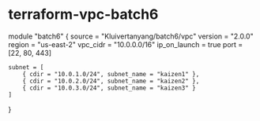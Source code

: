 # terraform-vpc-batch6

module "batch6" {
    source = "Kluivertanyang/batch6/vpc"
    version = "2.0.0"
    region = "us-east-2"
    vpc_cidr = "10.0.0.0/16"
    ip_on_launch = true
    port = [22, 80, 443]

    subnet = [
        { cdir = "10.0.1.0/24", subnet_name = "kaizen1" },
        { cdir = "10.0.2.0/24", subnet_name = "kaizen2" },
        { cdir = "10.0.3.0/24", subnet_name = "kaizen3" }
    ]
}